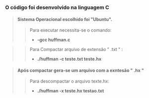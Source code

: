 ### O código foi desenvolvido na linguagem C
> #### Sistema Operacional escolhido foi "Ubuntu".
>> Para executar necessita-se o comando:
>> - **-gcc huffman.c**

>> Para Compactar arquivo de extensão " .txt " :
>> - **./huffman -c teste.txt teste.hx**

> #### Após compactar gera-se um arquivo com a exntesão " .hx " 
> 
>> Para descompactar o arquivo texte.hx:
>> - **./huffman -x teste.hx testao.txt**